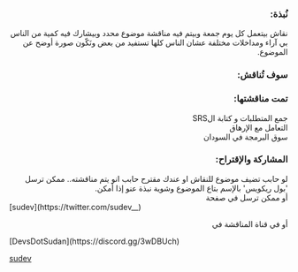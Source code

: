 <div dir="rtl">
  
  <h3 dir="rtl"> نُبذة: </h3>
  <p dir="rtl" lang="ar">
   نقاش بيتعمل كل يوم جمعة وبيتم فيه مناقشة موضوع محدد وبيشارك فيه كمية من الناس بي آراء ومداخلات مختلفة عشان الناس كلها تستفيد من بعض ونَكّون صورة أوضح عن الموضوع.
  </p>
  <h3 dir="rtl"> سوف تُناقش:</h3>
  
  <h3 dir="rtl"> تمت مناقشتها:</h3>
  <p dir="rtl" lang="ar">
   جمع المتطلبات و كتابة الSRS <br>
  التعامل مع الإرهاق
   <br> سوق البرمجة في السودان
  
  </p>
  
  <h3 dir="rtl"> المشاركة والإقتراح:</h3>
  <span dir="rtl" lang="ar">
  لو حابب تضيف موضوع للنقاش او عندك مقترح حابب انو يتم مناقشته.. ممكن ترسل 'بول ريكويس' بالإسم بتاع الموضوع وشوية نبذة عنو إذا أمكن.
  <br>
  أو ممكن ترسل في صفحة  
  </span>
  </div>
  [sudev](https://twitter.com/sudev__)
  <p dir="rtl">
    أو في قناة المناقشة في
  </p>
  [DevsDotSudan](https://discord.gg/3wDBUch)
  
  <a href="(https://twitter.com/sudev__">sudev</a>
</div>
